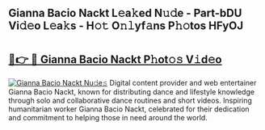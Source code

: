 ## Gianna Bacio Nackt L𝚎a𝚔ed N𝚞𝚍e - Part-bDU Vi𝚍𝚎o L𝚎a𝚔s - H𝚘𝚝 O𝚗𝚕yf𝚊ns P𝚑𝚘tos HFyOJ

# <h2><a href="http://kf485y.oniu.top/?m=Gianna+Bacio+Nackt">🔗👉 🔴 Gianna Bacio Nackt P𝚑ot𝚘𝚜 V𝚒d𝚎o</a></h2>

[![Gianna Bacio Nackt Nu𝚍e𝚜](https://i.imgur.com/0qMVB7G.gif)](http://kf485y.oniu.top/?m=Gianna+Bacio+Nackt)
Digital content provider and web entertainer Gianna Bacio Nackt, known for distributing dance and lifestyle knowledge through solo and collaborative dance routines and short videos. Inspiring humanitarian worker Gianna Bacio Nackt, celebrated for their dedication and commitment to helping those in need around the world.  
